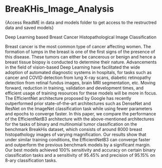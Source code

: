 # BreaKHis_Image_Analysis
{Access ReadME in data and models folder to get access to the restructred data and saved models}

Deep Learning based Breast Cancer Histopathological Image Classification

Breast cancer is the most common type of cancer affecting women. The formation of lumps in the breast is one of the first signs of the presence of this disease. These tumors can either be cancerous or benign and hence a breast tissue biopsy is conducted to determine their nature. Advancements in the field of vision-based Deep Learning have facilitated the wide adoption of automated diagnostic systems in hospitals, for tasks such as cancer and COVID detection from lung X-ray scans, diabetic retinopathy detection from retinal fundus images, brain MRI segmentation, etc. Moving forward, reduction in training, validation and development times, and efficient usage of training resources for these models will be more in focus. The EfficientNet architecture proposed by Google has recently outperformed prior state-of-the-art architectures such as DenseNet and ResNet on the ImageNet classification task while using fewer parameters and epochs to converge faster. In this paper, we compare the performance of the EfficientNetB3 architecture with the above-mentioned architectures for the tasks of binary and multinomial tumor classification on the benchmark BreakHis dataset, which consists of around 8000 breast histopathology images of varying magnification. Our results show that under similar training conditions, the EfficientNetB3 can converge faster and outperform the previous benchmark models by a significant margin. Our best models achieved 100% sensitivity and accuracy on certain binary classification tasks and a sensitivity of 95.45% and precision of 95.15% on 8-ary classification tasks.
